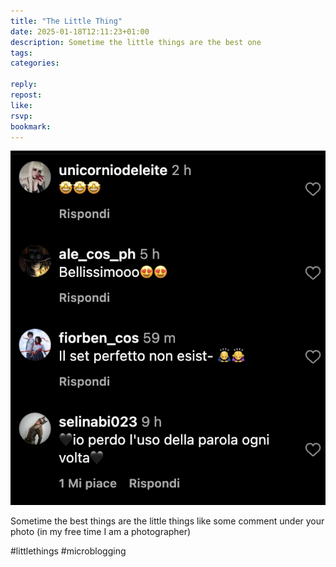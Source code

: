 ```yaml
---
title: "The Little Thing"
date: 2025-01-18T12:11:23+01:00
description: Sometime the little things are the best one
tags:
categories:

reply:
repost:
like:
rsvp:
bookmark:
---
```


![little things](little_things.png)

Sometime the best things are the little things like some comment under your photo (in my free time I am a photographer)

#littlethings #microblogging
